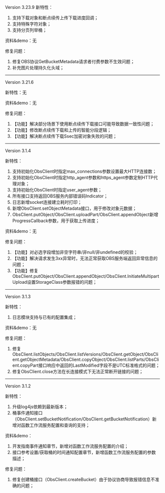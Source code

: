 ﻿Version 3.23.9
新特性：
1. 支持下载对象和断点续传上传下载进度回调；
2. 支持特殊字符对象；
3. 支持分页列举桶；

资料&demo：无

修复问题：

1. 修复OBS协议GetBucketMetadata请求者付费参数不生效问题；
2. 补充图片处理持久化头域；

-----------------------------------------------------------------------------------

Version 3.21.6

新特性：无

资料&demo：无

修复问题：

1. 【功能】解决部分场景下使用断点续传下载接口可能导致数据一致性问题；
2. 【功能】修改断点续传下载和上传的智能分段逻辑；
3. 【功能】解决断点续传下载Ssec加密对象失败的问题；

----
Version 3.1.4

新特性：
1. 支持初始化ObsClient时指定max_connections参数设置最大HTTP连接数；
2. 支持初始化ObsClient时指定http_agent参数和https_agent参数定制HTTP代理对象；
3. 支持初始化ObsClient时指定user_agent参数；
4. 所有接口支持返回OBS服务内部错误码Indicator；
5. 日志新增socket连接建立耗时打印；
6. 新增ObsClient.setObjectMetadata接口，用于修改对象元数据；
7. ObsClient.putObject/ObsClient.uploadPart/ObsClient.appendObject新增ProgressCallback参数，用于获取上传进度；


资料&demo：无

修复问题：

1. 【功能】对必选字段增加非空字符串/非null/非undefined的校验；
2. 【功能】解决请求发生3xx异常时，无法正常获取OBS服务端返回异常信息的问题；
3. 【功能】修复ObsClient.putObject/ObsClient.appendObject/ObsClient.InitiateMultipartUpload设置StorageClass参数报错的问题；


-----------------------------------------------------------------------------------

Version 3.1.3

新特性：
1. 日志模块支持与已有的配置集成；

资料&demo：无

修复问题：
1. 修复ObsClient.listObjects/ObsClient.listVersions/ObsClient.getObject/ObsClient.getObjectMetadata/ObsClient.copyObject/ObsClient.listParts/ObsClient.copyPart接口响应中返回的LastModified字段不是UTC标准格式的问题；
2. 修复ObsClient.close方法在长连接模式下无法正常断开链接的问题；

-----------------------------------------------------------------------------------

Version 3.1.2

新特性：
1. 升级log4js依赖到最新版本；
2. 桶事件通知接口（ObsClient.setBucketNotification/ObsClient.getBucketNotification）新增对函数工作流服务配置和查询的支持；

资料&demo：
1. 开发指南事件通知章节，新增对函数工作流服务配置的介绍；
2. 接口参考设置/获取桶的时间通知配置章节，新增函数工作流服务配置的参数描述；

修复问题：
1. 修复创建桶接口（ObsClient.createBucket）由于协议协商导致报错信息不准确的问题；
